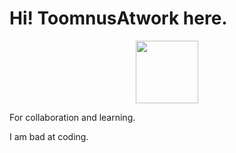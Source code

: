 # Hi! ToomnusAtwork here.

<div id="header" align="center">
  <img src="https://media.giphy.com/media/VTo5JzsXz2gak/giphy.gif" width="100">
</div>

For collaboration and learning.    


I am bad at coding.
